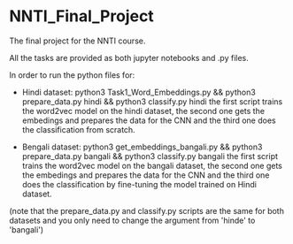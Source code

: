 # NNTI_Final_Project
The final project for the NNTI course.

All the tasks are provided as both jupyter notebooks and .py files. 

In order to run the python files for:

 - Hindi dataset: python3 Task1_Word_Embeddings.py && python3 prepare_data.py hindi && python3 classify.py hindi
 the first script trains the word2vec model on the hindi dataset, the second one gets the embedings and prepares the data for the CNN and the third
 one does the classification from scratch. 

- Bengali dataset: python3 get_embeddings_bangali.py && python3 prepare_data.py bangali && python3 classify.py bangali
 the first script trains the word2vec model on the bangali dataset, the second one gets the embedings and prepares the data for the CNN and the third
 one does the classification by fine-tuning the model trained on Hindi dataset.
 

 
 (note that the prepare_data.py and classify.py scripts are the same for both datasets and you only need to change the argument from 'hinde' to 'bangali')

